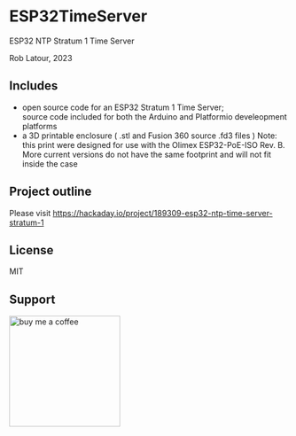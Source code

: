 # ESP32TimeServer
 ESP32 NTP Stratum 1 Time Server

Rob Latour, 2023

## Includes

- open source code for an ESP32 Stratum 1 Time Server;  
  source code included for both the Arduino and Platformio develeopment platforms
- a 3D printable enclosure ( .stl and Fusion 360 source .fd3  files )
  Note: this print were designed for use with the Olimex ESP32-PoE-ISO Rev. B.
        More current versions do not have the same footprint and will not fit inside the case       

## Project outline

Please visit https://hackaday.io/project/189309-esp32-ntp-time-server-stratum-1

## License

MIT

## Support

[<img alt="buy me  a coffee" width="200px" src="https://cdn.buymeacoffee.com/buttons/v2/default-blue.png" />](https://www.buymeacoffee.com/roblatour)

